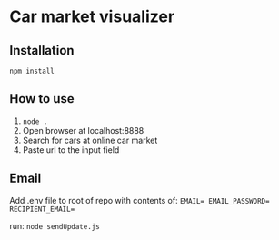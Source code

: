 # Car market visualizer

## Installation

`npm install`

## How to use

1. `node .`
2. Open browser at localhost:8888
3. Search for cars at online car market
4. Paste url to the input field

## Email

Add .env file to root of repo with contents of:
`
EMAIL=
EMAIL_PASSWORD=
RECIPIENT_EMAIL=
`

run:
`
node sendUpdate.js
`